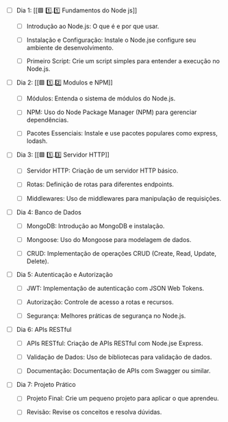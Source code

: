 


- [ ] Dia 1: [[🟩 1️⃣.1️⃣ Fundamentos do Node js]]
	- [ ] Introdução ao Node.js: O que é e por que usar.
	- [ ] Instalação e Configuração: Instale o Node.jse configure seu ambiente de desenvolvimento.
	- [ ] Primeiro Script: Crie um script simples para entender a execução no Node.js.


- [ ] Dia 2: [[🟩 1️⃣.2️⃣ Modulos e NPM]]
	- [ ] Módulos: Entenda o sistema de módulos do Node.js.
	- [ ] NPM: Uso do Node Package Manager (NPM) para gerenciar dependências.
	- [ ] Pacotes Essenciais: Instale e use pacotes populares como express, lodash.


- [ ] Dia 3: [[🟩 1️⃣.3️⃣ Servidor HTTP]]
	- [ ] Servidor HTTP: Criação de um servidor HTTP básico.
	- [ ] Rotas: Definição de rotas para diferentes endpoints.
	- [ ] Middlewares: Uso de middlewares para manipulação de requisições.


- [ ] Dia 4: Banco de Dados
	- [ ] MongoDB: Introdução ao MongoDB e instalação.
	- [ ] Mongoose: Uso do Mongoose para modelagem de dados.
	- [ ] CRUD: Implementação de operações CRUD (Create, Read, Update, Delete).


- [ ] Dia 5: Autenticação e Autorização
	- [ ] JWT: Implementação de autenticação com JSON Web Tokens.
	- [ ] Autorização: Controle de acesso a rotas e recursos.
	- [ ] Segurança: Melhores práticas de segurança no Node.js.


- [ ] Dia 6: APIs RESTful
	- [ ] APIs RESTful: Criação de APIs RESTful com Node.jse Express.
	- [ ] Validação de Dados: Uso de bibliotecas para validação de dados.
	- [ ] Documentação: Documentação de APIs com Swagger ou similar.


- [ ] Dia 7: Projeto Prático
	- [ ] Projeto Final: Crie um pequeno projeto para aplicar o que aprendeu.
	- [ ] Revisão: Revise os conceitos e resolva dúvidas.


